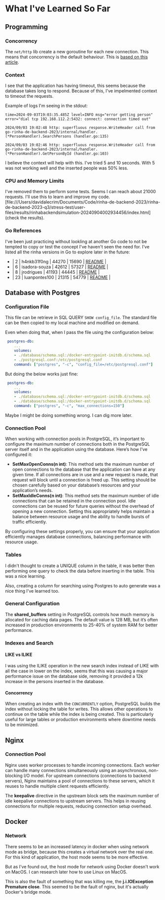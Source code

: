 # What I've Learned So Far

## Programming

### Concorrency
The `net/http` lib create a new goroutine for each new connection. This means that concorrency is the default behaviour. This is [based on this article](https://eli.thegreenplace.net/2021/life-of-an-http-request-in-a-go-server/).


### Context

I see that the application has having timeout, this seems because the database takes long to respond. Because of this, I've impelmented context to timeout the requests.

Example of logs I'm seeing in the stdout:
```log
time=2024-09-03T19:03:35.485Z level=INFO msg="error getting person" error="dial tcp 192.168.112.2:5432: connect: connection timed out"

2024/09/03 19:02:48 http: superfluous response.WriteHeader call from go-rinha-de-backend-2023/internal/handler.(*PersonHandler).SearchPersons (handler.go:135)

2024/09/03 19:02:46 http: superfluous response.WriteHeader call from go-rinha-de-backend-2023/internal/handler.(*PersonHandler).GetPersonById (handler.go:103)
```

I believe the context will help with this. I've tried 5 and 10 seconds. With 5 was not working well and the inserted people was 50% less.

### CPU and Memory Limits

I've removed them to perform some tests. Seems I can reach about 21000 requests. I'll use this to learn and improve my code. [file:///Users/davidalecrim/Documents/Code/rinha-de-backend-2023/rinha-de-backend-2023-q3/stress-test/user-files/results/rinhabackendsimulation-20240904002934456/index.html](check the results).

### Go References

I've been just practicing without lookling at another Go code to not be tempted to copy or test the concept I've haven't seen the need for. I've listed all the rinha versions in Go to explore later in the future:
- | 2 | h4nkb31f0ng | 44270 | 15690 | [README](./stress-test/rinha-de-backend-2023-q3/participantes/h4nkb31f0ng/README.md) |
- | 6 | isadora-souza | 42612 | 57327 | [README](./stress-test/rinha-de-backend-2023-q3/participantes/isadora-souza/README.md) |
- | 8 | jrodrigues | 41193 | 44445 | [README](./stress-test/rinha-de-backend-2023-q3/participantes/jrodrigues/README.md) |
- | 23 | luanpontes100 | 21315 | 54779 | [README](./stress-test/rinha-de-backend-2023-q3/participantes/luanpontes100/README.md) |


## Database with Postgres

### Configuration File
This file can be retrieve in SQL QUERY `SHOW config_file`. The standard file can be then copied to my local machine and modified on demand.

Even when doing that, when I pass the file using the configuration below:
```yaml
 postgres-db:
    ...
    volumes:
    - ./database/schema.sql:/docker-entrypoint-initdb.d/schema.sql
    - ./postgresql.conf:/etc/postgresql.conf
    command: ["postgres", "-c", "config_file=/etc/postgresql.conf"]
```
But doing the below works just fine:
```yaml
 postgres-db:
    ...
    volumes:
    - ./database/schema.sql:/docker-entrypoint-initdb.d/schema.sql
    - ./database/schema.sql:/docker-entrypoint-initdb.d/schema.sql
    command: ["postgres", "-c", "max_connections=150"]
```

Maybe I might be doing something wrong. I can dig more later.


### Connection Pool
When working with connection pools in PostgreSQL, it’s important to configure the maximum number of connections both in the PostgreSQL server itself and in the application using the database. Here’s how I’ve configured it:
- **SetMaxOpenConns(n int)**: This method sets the maximum number of open connections to the database that the application can have at any given time. If all connections are in use and a new request is made, that request will block until a connection is freed up. This setting should be chosen carefully based on your database’s resources and your application’s needs.
- **SetMaxIdleConns(n int)**: This method sets the maximum number of idle connections that can be retained in the connection pool. Idle connections can be reused for future queries without the overhead of opening a new connection. Setting this appropriately helps maintain a balance between resource usage and the ability to handle bursts of traffic efficiently.

By configuring these settings properly, you can ensure that your application efficiently manages database connections, balancing performance with resource usage.


### Tables
I didn't thought to create a UNIQUE column in the table, it was better then performing one query to check the data before inserting in the table. This was a nice learning.

Also, creating a column for searching using Postgres to auto generate was a nice thing I've learned too.

### General Configuration

The **shared_buffers** setting in PostgreSQL controls how much memory is allocated for caching data pages. The default value is 128 MB, but it’s often increased in production environments to 25-40% of system RAM for better performance.


### Indexes and Search

#### LIKE vs ILIKE
I was using the ILIKE operation in the new search index instead of LIKE with all the case in lower on the index, seems that this was causing a major performance issue on the database side, removing it provided a 12k increase in the persons inserted in the database.

#### Concorrency
When creating an index with the `CONCURRENTLY` option, PostgreSQL builds the index without locking the table for writes. This allows other operations to continue on the table while the index is being created. This is particularly useful for large tables or production environments where downtime needs to be minimized.


## Nginx

### Connection Pool
Nginx uses worker processes to handle incoming connections. Each worker can handle many connections simultaneously using an asynchronous, non-blocking I/O model. For upstream connections (connections to backend servers), Nginx maintains a pool of connections to these servers, which it reuses to handle multiple client requests efficiently.

The **keepalive** directive in the upstream block sets the maximum number of idle keepalive connections to upstream servers. This helps in reusing connections for multiple requests, reducing connection setup overhead.

## Docker

### Network

There seems to be an increased latency in docker when using network mode as bridge, because this creates a virtual network over the real one. For this kind of application, the host mode seems to be more effective.

But as I've found out, the host mode for network using Docker doesn't work on MacOS. I can research later how to use Linux on MacOS.

This is also the fault of something that was killing me, the **j.i.lOException Premature close**. This seemed to be the fault of nginx, but it's actually Docker's bridge mode.